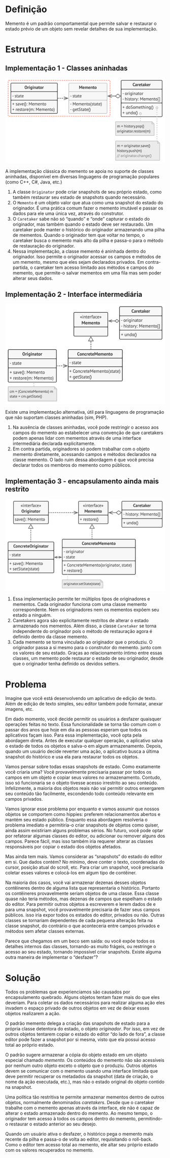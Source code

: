 # Definição

Memento é um padrão comportamental que permite salvar e restaurar o estado prévio de um objeto sem revelar detalhes de sua implementação.

# Estrutura

## Implementação 1 - Classes aninhadas

![structure1.png](https://github.com/oNicolasSB/DesignPatternsJava/blob/main/Memento/structure1.png)

A implementação clássica do memento se apoia no suporte de classes aninhadas, disponível em diversas linguagens de programação populares (como C++, C#, Java, etc.)

1. A classe `Originator` pode criar snapshots de seu próprio estado, como também restaurar seu estado de snapshots quando necessário.
2. O `Memento` é um objeto valor que atua como uma snapshot do estado do originador. É uma prática comum fazer o memento imutável e passar os dados para ele uma única vez, através do construtor.
3. O `Caretaker` sabe não só “quando” e “onde” capturar o estado do originador, mas também quando o estado deve ser restaurado.
Um caretaker pode manter o histórico do originador armazenando uma pilha de mementos. Quando o originador tem que voltar no tempo, o caretaker busca o memento mais alto da pilha e passa-o para o método de restauração do originador.
4. Nessa implementação, a classe memento é aninhada dentro do originador. Isso permite o originador acessar os campos e métodos de um memento, mesmo que eles sejam declarados privados. Em contra-partida, o caretaker tem acesso limitado aos métodos e campos do memento, que permite-o salvar mementos em uma fila mas sem poder alterar seus dados.

## Implementação 2 - Interface intermediária

![structure.png](https://github.com/oNicolasSB/DesignPatternsJava/blob/main/Memento/structure2.png)

Existe uma implementação alternativa, útil para linguagens de programação que não suportam classes aninhadas (sim, PHP).

1. Na ausência de classes aninhadas, você pode restringir o acesso aos campos do memento ao estabelecer uma convenção de que caretakers podem apenas lidar com mementos através de uma interface intermediária declarada explicitamente.
2. Em contra partida, originadores só podem trabalhar com o objeto memento diretamente, acessando campos e métodos declarados na classe memento. O lado ruim dessa abordagem é que você precisa declarar todos os membros do memento como públicos.

## Implementação 3 - encapsulamento ainda mais restrito

![structure.png](https://github.com/oNicolasSB/DesignPatternsJava/blob/main/Memento/structure3.png)

1. Essa implementação permite ter múltiplos tipos de originadores e mementos. Cada originador funciona com uma classe memento correspondente. Nem os originadores nem os mementos expõem seu estado a ninguém.
2. Caretakers agora são explicitamente restritos de alterar o estado armazenado nos mementos. Além disso, a classe `Caretaker` se torna independente do originador pois o método de restauração agora é definido dentro da classe memento.
3. Cada memento se torna vinculado ao originador que o produziu. O originador passa a si mesmo para o construtor do memento. junto com os valores de seu estado. Graças ao relacionamento íntimo entre essas classes, um memento pode restaurar o estado de seu originador, desde que o originador tenha definido os devidos setters.

# Problema

Imagine que você está desenvolvendo um aplicativo de edição de texto. Além de edição de texto simples, seu editor também pode formatar, anexar imagens, etc.

Em dado momento, você decide permitir os usuários a desfazer quaisquer operações feitas no texto. Essa funcionalidade se torna tão comum com o passar dos anos que hoje em dia as pessoas esperam que todos os aplicativos façam isso. Para essa implementação, você opta pela abordagem direta. Antes de executar qualquer operação, o aplicativo salva o estado de todos os objetos e salva-o em algum armazenamento. Depois, quando um usuário decide reverter uma ação, o aplicativo busca a última snapshot do histórico e usa ela para restaurar todos os objetos.

Vamos pensar sobre todas essas snapshots de estado. Como exatamente você criaria uma? Você provavelmente precisaria passar por todos os campos em um objeto e copiar seus valores no armazenamento. Contudo, isso só funcionaria se o objeto tivesse acesso irrestrito ao seu conteúdo. Infelizmente, a maioria dos objetos reais não vai permitir outros enxergarem seu conteúdo tão facilmente, escondendo todo conteúdo relevante em campos privados.

Vamos ignorar esse problema por enquanto e vamos assumir que nossos objetos se comportem como hippies: preferem relacionamentos abertos e mantém seu estado público. Enquanto essa abordagem resolveria o problema imediato e permitiria-o criar snapshots de objetos como quiser, ainda assim existiriam alguns problemas sérios. No futuro, você pode optar por refatorar algumas classes do editor, ou adicionar ou remover alguns dos campos. Parece fácil, mas isso também iria requerer alterar as classes responsáveis por copiar o estado dos objetos afetados.

Mas ainda tem mais. Vamos considerar as “snapshots” do estado do editor em si. Que dados contém? No mínimo, deve conter o texto, coordenadas do cursor, posição atual do scroll, etc. Para criar um snapshot, você precisaria coletar esses valores e colocá-los em algum tipo de contêiner.

Na maioria dos casos, você vai armazenar dezenas desses objetos contêineres dentro de alguma lista que representaria o histórico. Portanto os contêineres provavelmente seriam objetos de uma classe. Essa classe quase não teria métodos, mas dezenas de campos que espelham o estado do editor. Para permitir outros objetos a escreverem e lerem dados de e para uma snapshot, você provavelmente precisaria de fazer seus campos públicos. isso iria expor todos os estados do editor, privados ou não. Outras classes se tornariam dependentes de cada pequena alteração feita na classe snapshot, do contrário o que aconteceria entre campos privados e métodos sem afetar classes externas.

Parece que chegamos em um beco sem saída: ou você expõe todos os detalhes internos das classes, tornando-as muito frágeis, ou restringe o acesso ao seu estado, tornando impossível criar snapshots. Existe alguma outra maneira de implementar o “desfazer”?

# Solução

Todos os problemas que experienciamos são causados por encapsulamento quebrado. Alguns objetos tentam fazer mais do que eles deveriam. Para coletar os dados necessários para realizar alguma ação eles invadem o espaço privado de outros objetos em vez de deixar esses objetos realizarem a ação.

O padrão memento delega a criação das snapshots de estado para a própria classe detentora do estado, o objeto *originador*. Por isso, em vez de outros objetos tentarem copiar o estado do editor “do lado de fora”, a classe editor pode fazer a snapshot por si mesma, visto que ela possui acesso total ao próprio estado.

O padrão sugere armazenar a cópia do objeto estado em um objeto especial chamado *memento.* Os conteúdos do memento não são acessíveis por nenhum outro objeto exceto o objeto que o produziu. Outros objetos devem se comunicar com o memento usando uma interface limitada que deve permitir recuperar os metadados da snapshot (data de criação, o nome da ação executada, etc.), mas não o estado original do objeto contido na snapshot.

Uma política tão restritiva te permite armazenar mementos dentro de outros objetos, normalmente denominados *caretakers*. Desde que o caretaker trabalhe com o memento apenas através da interface, ele não é capaz de alterar o estado armazenado dentro do memento. Ao mesmo tempo, o originador tem acesso à todos os campos dentro do memento, permitindo-o restaurar o estado anterior ao seu desejo.

Quando um usuário ativa o desfazer, o histórico pega o memento mais recente da pilha e passa-o de volta ao editor, requisitando o roll-back. Como o editor tem acesso total ao memento, ele altar seu próprio estado com os valores recuperados no memento.
